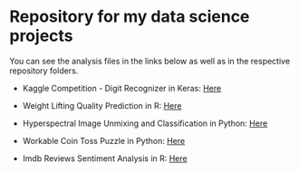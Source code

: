# Repository for my data science projects

You can see the analysis files in the links below as well as in the respective repository folders.

* Kaggle Competition - Digit Recognizer in Keras: [Here](https://nbviewer.jupyter.org/github/Costaspap/Data-Analyses-and-Projects/blob/master/Kaggle%20-%20Digit%20Recognizer%20in%20Keras/Digit_Recognizer_in_Keras.ipynb)

* Weight Lifting Quality Prediction in R: [Here](http://costaspap.github.io/MachineLearning.html)

* Hyperspectral Image Unmixing and Classification in Python: [Here](https://nbviewer.jupyter.org/github/Costaspap/Data-Analyses-and-Projects/blob/master/Hyperspectral%20Image%20Unmixing%20and%20Classification%20Project/Hyperspectral%20Image%20Unmixing%20and%20Classification.ipynb)

* Workable Coin Toss Puzzle in Python: [Here](https://nbviewer.jupyter.org/github/Costaspap/Data-science-mini-projects/blob/master/Workable%20Coin%20Toss%20Puzzle/Coin%20Toss%20Puzzle.ipynb)

* Imdb Reviews Sentiment Analysis in R: [Here](https://github.com/Costaspap/Data-Analyses-and-Projects/blob/master/Imdb%20Reviews%20Sentiment%20Analysis/Imdb%20Sentiment%20Analysis.pdf)
